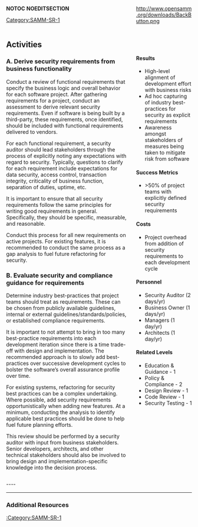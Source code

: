 <div style="float:left; width:65%;">

</div>

<div style="float:right; width:30%;">

[<http://www.opensamm.org/downloads/BackButton.png>](http://www.owasp.org/index.php/SAMM_-_Construction)

</div>

<div style="width:100%; float:left;">

<div style="width:30%; float:right; padding-top:50px; padding-left:10px;">

#### Results

  - High-level alignment of development effort with business risks
  - Ad hoc capturing of industry best-practices for security as explicit
    requirements
  - Awareness amongst stakeholders of measures being taken to mitigate
    risk from software

#### Success Metrics

  - \>50% of project teams with explicitly defined security requirements

#### Costs

  - Project overhead from addition of security requirements to each
    development cycle

#### Personnel

  - Security Auditor (2 days/yr)
  - Business Owner (1 days/yr)
  - Managers (1 day/yr)
  - Architects (1 day/yr)

#### Related Levels

  - Education & Guidance - 1
  - Policy & Compliance - 2
  - Design Review - 1
  - Code Review - 1
  - Security Testing - 1

</div>

<div style="float:left; width:65%;">

## Activities

### A. Derive security requirements from business functionality

Conduct a review of functional requirements that specify the business
logic and overall behavior for each software project. After gathering
requirements for a project, conduct an assessment to derive relevant
security requirements. Even if software is being built by a third-party,
these requirements, once identified, should be included with functional
requirements delivered to vendors.

For each functional requirement, a security auditor should lead
stakeholders through the process of explicitly noting any expectations
with regard to security. Typically, questions to clarify for each
requirement include expectations for data security, access control,
transaction integrity, criticality of business function, separation of
duties, uptime, etc.

It is important to ensure that all security requirements follow the same
principles for writing good requirements in general. Specifically, they
should be specific, measurable, and reasonable.

Conduct this process for all new requirements on active projects. For
existing features, it is recommended to conduct the same process as a
gap analysis to fuel future refactoring for security.

### B. Evaluate security and compliance guidance for requirements

Determine industry best-practices that project teams should treat as
requirements. These can be chosen from publicly available guidelines,
internal or external guidelines/standards/policies, or established
compliance requirements.

It is important to not attempt to bring in too many best-practice
requirements into each development iteration since there is a time
trade-off with design and implementation. The recommended approach is to
slowly add best-practices over successive development cycles to bolster
the software’s overall assurance profile over time.

For existing systems, refactoring for security best practices can be a
complex undertaking. Where possible, add security requirements
opportunistically when adding new features. At a minimum, conducting the
analysis to identify applicable best practices should be done to help
fuel future planning efforts.

This review should be performed by a security auditor with input from
business stakeholders. Senior developers, architects, and other
technical stakeholders should also be involved to bring design and
implementation-specific knowledge into the decision process.

</div>

</div>

<div style="float:left; width:100%;">




\----

-----

### Additional Resources

[:Category:SAMM-SR-1](:Category:SAMM-SR-1 "wikilink")

</div>

__NOTOC__ __NOEDITSECTION__

[Category:SAMM-SR-1](Category:SAMM-SR-1 "wikilink")